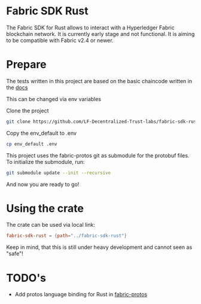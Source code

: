 # Fabric SDK Rust
The Fabric SDK for Rust allows to interact with a Hyperledger Fabric blockchain network. It is currently early stage and not functional.
It is aiming to be compatible with Fabric v2.4 or newer.

# Prepare

The tests written in this project are based on the basic chaincode written in the [docs](https://ethan-li-fabric.readthedocs.io/en/latest/test_network.html)

This can be changed via env variables

Clone the project
```bash
git clone https://github.com/LF-Decentralized-Trust-labs/fabric-sdk-rust && cd fabric-sdk-rust
```

Copy the env_default to .env
```bash
cp env_default .env
```
This project uses the fabric-protos git as submodule for the protobuf files. To initialize the submodule, run:

```bash
git submodule update --init --recursive
```

And now you are ready to go!

# Using the crate

The crate can be used via local link:
```toml
fabric-sdk-rust = {path="../fabric-sdk-rust"}
```

Keep in mind, that this is still under heavy development and cannot seen as "safe"!

# TODO's

- Add protos language binding for Rust in [fabric-protos](https://github.com/hyperledger/fabric-protos)
